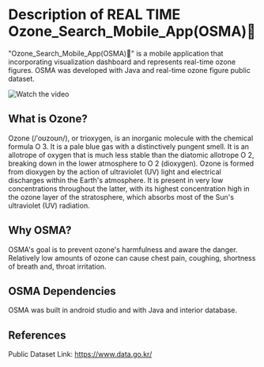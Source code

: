 # Description of REAL TIME Ozone_Search_Mobile_App(OSMA)📱
"Ozone_Search_Mobile_App(OSMA)📱" is a mobile application that incorporating visualization dashboard and represents real-time ozone figures. OSMA was developed with Java and real-time ozone figure public dataset.

![Watch the video](major_features.png)

## What is Ozone?
Ozone (/ˈoʊzoʊn/), or trioxygen, is an inorganic molecule with the chemical formula O
3. It is a pale blue gas with a distinctively pungent smell. It is an allotrope of oxygen that is much less stable than the diatomic allotrope O
2, breaking down in the lower atmosphere to O
2 (dioxygen). Ozone is formed from dioxygen by the action of ultraviolet (UV) light and electrical discharges within the Earth's atmosphere. It is present in very low concentrations throughout the latter, with its highest concentration high in the ozone layer of the stratosphere, which absorbs most of the Sun's ultraviolet (UV) radiation.

## Why OSMA?
OSMA's goal is to prevent ozone's harmfulness and aware the danger. Relatively low amounts of ozone can cause chest pain, coughing, shortness of breath and, throat irritation.

## OSMA Dependencies 
OSMA was built in android studio and with Java and interior database.

## References
Public Dataset Link: https://www.data.go.kr/
